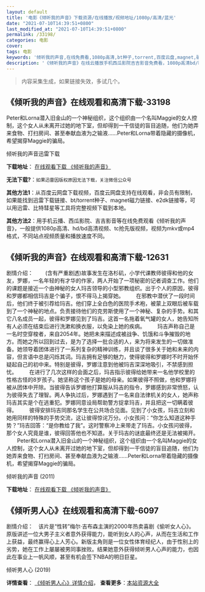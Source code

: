 ```yaml
---
layout: default
title: '电影《倾听我的声音》下载资源/在线播放/视频地址/1080p/高清/蓝光'
date: "2021-07-10T14:39:51+0800"
last_modified_at: "2021-07-10T14:39:51+0800"
permalink: /33198/
categories: 电影
cover:
tags: 电影
keywords: '倾听我的声音,在线免费看,1080p高清,bt种子,torrent,百度云盘,magnet,磁力链,迅雷下载资源'
description: '《倾听我的声音》在线云播放手机西瓜影院吉吉影音免费看，1080p高清bd/hd未删减完整版和tc抢先枪版，mkv/mp4格式，附带bt/torrent种子、magnet/磁力链、百度云盘、网盘资源迅雷下载链接'
---
```


>内容采集生成，如果链接失效，多试几个。


## 《倾听我的声音》在线观看和高清下载-33198

Peter和Lorna潜入旧金山的一个神秘组织，这个组织由一个名叫Maggie的女人控制，这个女人从未离开过她的地下室，但却得到一干信徒的盲目追随，他们为她弄来食物、打扫房间、甚至奉献血液为之输液&hellip;…Peter和Lorna带着隐藏的摄像机，希望揭穿Maggie的骗局。


倾听我的声音迅雷下载

**下载地址**： [在线观看下载 《倾听我的声音》](https://www.993dy.com//vod-detail-id-15598.html) 


**无法下载?**：`如果迅雷因版权原因无法下载，关注微信公众号 `

**其他方法1**：从百度云网盘下载视频，百度云网盘支持在线观看，非会员有限制，如果能找到迅雷下载链接、bt/torrent种子、magnet磁力链接、e2dk链接等，可以用迅雷、比特彗星等工具将完整视频下载到本地。

**其他方法2**：用手机云播、西瓜影院、吉吉影音等在线免费观看《倾听我的声音》，一般提供1080p高清、hd/bd高清视频、tc抢先版视频，视频为mkv或mp4格式，不同站点视频质量和播放速度不同。


## 《倾听我的声音》在线观看和高清下载-12631

剧情介绍： 　　(含有严重剧透)故事发生在洛杉矶，小学代课教师彼得和他的女友，罗娜，一名年轻的有才华的作家，两人开始了一项秘密的记者调查工作。他们的课题是接近一个由神秘的女人玛吉领导的小型邪教组织。出于个人的原因，彼得和罗娜都相信玛吉是个骗子，恨不得马上揭穿她。 　　在邪教中潜伏了一段时间后，他们终于被引荐给玛吉。他们穿上全白色的医院手术袍，被蒙上双眼后被车载到了一个神秘的地点。负责接待他们的克劳斯使用了一个神秘、复杂的手势。和其它八名成员一起，彼得和罗娜见到了玛吉。这首一名拖着氧气罐的女人，她告知所有人必须在结束后进行洗漱和换衣服，以免染上她的疾病。 　　玛吉声称自己是一名时空穿梭者，来自2054年。她把未来描述成被战争、饥饿和斗争摧毁的地方。而她之所以回到过去，是为了选择一批合适的人，来为将来发生的一切做准备。她领导着团体进行了一系列复杂的精神训练，并且谈了很多关于她和未来的内容，但言语中总是闪烁其词。玛吉拥有足够的魅力，使得彼得和罗娜时不时开始怀疑起自己的初中来。特别是彼得，罗娜注意到他被玛吉深深地吸引，不禁感到担忧。 　　在进行了几次这样的会面之后，玛吉指示彼得给她带来一名他学校里的性格古怪的8岁孩子。她坚称这个孩子是她的母亲。如果彼得不照做，他和罗娜将被从团体中开除。当彼得告诉罗娜他打算服从玛吉的指令，罗娜感到非常愤怒，认为彼得失去了理智。两人争执过后，罗娜遇到了一名来自法律机关的女人，她声称玛吉其实是个在逃重犯。罗娜同意设局帮助警方捉拿玛吉，并且把这一切瞒着彼得。 　　彼得安排玛吉同那名学生在公共场合见面。见到了小女孩，玛吉立刻和她用同样的特殊的手势交流，这让彼得惊诧万分。小女孩问：“你怎么知道这种手势？”玛吉回答：“是你教给了我”。这时警察冲上来带走了玛吉。小女孩问彼得，那个女人究竟是谁，彼得回答他也不知道。关于玛吉的谜底最终还是无法被揭开。 　　Peter和Lorna潜入旧金山的一个神秘组织，这个组织由一个名叫Maggie的女人控制，这个女人从未离开过她的地下室，但却得到一干信徒的盲目追随，他们为她弄来食物、打扫房间、甚至奉献血液为之输液……Peter和Lorna带着隐藏的摄像机，希望揭穿Maggie的骗局。


倾听我的声音 (2011)

**下载地址**： [在线观看下载 《倾听我的声音》](https://www.btbtdy.me/btdy/dy6711.html) 


## 《倾听男人心》在线观看和高清下载-6097

剧情介绍：　该片是“性转”梅尔·吉布森主演的2000年热卖喜剧《偷听女人心》。原版讲述一位大男子主义者意外获得能力，能听到女人的心声，从而在生活和工作上获益，最终赢得心上人芳心。新版主角则是一位女性体育经纪人，由于性别上的劣势，她在工作上屡屡被男同事挫败。结果她意外获得倾听男人心声的能力，也因此在事业上一帆风顺，甚至有机会签下NBA的明日巨星。


倾听男人心 (2019)

**详情查看**： [《倾听男人心》详情介绍](/movie/6097/)， **查看更多**：[本站资源大全](/movie/t/all/)

